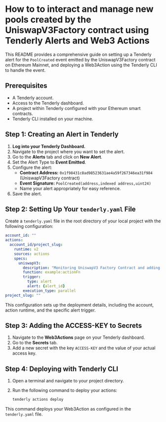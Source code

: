 # How to to interact and manage new pools created by the UniswapV3Factory contract using Tenderly Alerts and Web3 Actions

This README provides a comprehensive guide on setting up a Tenderly alert for the `PoolCreated` event emitted by the UniswapV3Factory contract on Ethereum Mainnet, and deploying a Web3Action using the Tenderly CLI to handle the event.

## Prerequisites

- A Tenderly account.
- Access to the Tenderly dashboard.
- A project within Tenderly configured with your Ethereum smart contracts.
- Tenderly CLI installed on your machine.

## Step 1: Creating an Alert in Tenderly

1. **Log into your Tenderly Dashboard.**
2. Navigate to the project where you want to set the alert.
3. Go to the **Alerts** tab and click on **New Alert**.
4. Set the Alert Type to **Event Emitted**.
5. Configure the alert:
    - **Contract Address:** `0x1f98431c8ad98523631ae4a59f267346ea31f984` (UniswapV3Factory contract)
    - **Event Signature:** `PoolCreated(address,indexed address,uint24)`
    - Name your alert appropriately for easy reference.
6. Save the alert.

## Step 2: Setting Up Your `tenderly.yaml` File

Create a `tenderly.yaml` file in the root directory of your local project with the following configuration:

```yaml
account_id: ""
actions:
  account_id/project_slug:
    runtime: v2
    sources: actions
    specs:
      uniswapV3:
        description: "Monitoring UniswapV3 Factory Contract and adding Child/Pool to Contracts page with proper tag"
        function: example:actionFn
        trigger:
          type: alert
          alert: {alert_id}
        execution_type: parallel
project_slug: ""
```

This configuration sets up the deployment details, including the account, action runtime, and the specific alert trigger.

## Step 3: Adding the ACCESS-KEY to Secrets

1. Navigate to the **Web3Actions** page on your Tenderly dashboard.
2. Go to the **Secrets** tab.
3. Add a new secret with the key `ACCESS-KEY` and the value of your actual access key.

## Step 4: Deploying with Tenderly CLI

1. Open a terminal and navigate to your project directory.
2. Run the following command to deploy your actions:

   ```bash
   tenderly actions deploy
   ```

This command deploys your Web3Action as configured in the `tenderly.yaml` file.